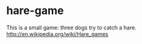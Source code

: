 hare-game
=========

This is a small game: three dogs try to catch a hare. 
http://en.wikipedia.org/wiki/Hare_games

